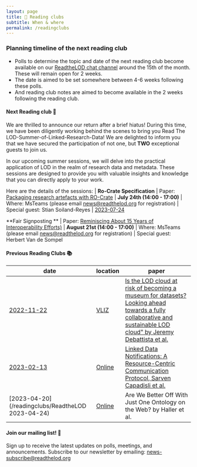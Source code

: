 ```yaml
---
layout: page
title: 📖 Reading clubs
subtitle: When & where
permalink: /readingclubs
---
```


### Planning timeline of the next reading club

- Polls to determine the topic and date of the next reading club become available on our [ReadtheLOD chat channel](https://chat.semantic.works/#/room/#readthelod:chat.semantic.works) around the 15th of the month. These will remain open for 2 weeks.
- The date is aimed to be set somewhere between 4-6 weeks following these polls.
- And reading club notes are aimed to become available in the 2 weeks following the reading club.

#### Next Reading club 📕

We are thrilled to announce our return after a brief hiatus! During this time, we have been diligently working behind the scenes to bring you Read The LOD-Summer-of-Linked-Research-Data! We are delighted to inform you that we have secured the participation of not one, but **TWO** exceptional guests to join us.

In our upcoming summer sessions, we will delve into the practical application of LOD in the realm of research data and metadata. These sessions are designed to provide you with valuable insights and knowledge that you can directly apply to your work.

Here are the details of the sessions:
| **Ro-Crate Specification**
| Paper: [Packaging research artefacts with RO-Crate](https://s11.no/2022/phd/ro-crate/)
| **July 24th (14:00 - 17:00)**
| Where: MsTeams (please email <news@readthelod.org> for registration) 
| Special guest: Stian Soiland-Reyes
| [2023-07-24](https://hackmd.io/WA_uzagnTqKzEVItdpoPcw)


**Fair Signposting **
| Paper: [Reminiscing About 15 Years of Interoperability Efforts)](http://www.dlib.org/dlib/november15/vandesompel/11vandesompel.print.html)
| **August 21st (14:00 - 17:00)**
| Where: MsTeams (please email <news@readthelod.org> for registration) 
| Special guest: Herbert Van de Sompel






#### Previous Reading Clubs 📚

| date       | location      | paper                    | 
|------------|---------------|--------------------------|
| [2022-11-22](/readingclubs/20221122-is-the-lod-cloud-at-risk-of-becoming-a-museum-for-datasets) | [VLIZ]((https://vliz.be/nl/hoe-vliz-bereiken)) | [Is the LOD cloud at risk of becoming a museum for datasets? Looking ahead towards a fully collaborative and sustainable LOD cloud" by Jeremy Debattista et al.](https://www.academia.edu/65356421/Is_the_LOD_cloud_at_risk_of_becoming_a_museum_for_datasets_Looking_ahead_towards_a_fully_collaborative_and_sustainable_LOD_cloud) | 
| [2023-02-13](/readingclubs/ReadtheLOD%202023-02-13) | [Online](https://vliz.be/nl/hoe-vliz-bereiken) |  [Linked Data Notifications: A Resource-Centric Communication Protocol, Sarven Capadisli et al.](https://csarven.ca/linked-data-notifications#i-20161219125430) | 
| [2023-04-20](/readingclubs/ReadtheLOD 2023-04-24) | [Online](https://vliz.be/nl/hoe-vliz-bereiken) | Are We Better Off With Just One Ontology on the Web? by Haller et al. |


#### Join our mailing list! 📢
Sign up to receive the latest updates on polls, meetings, and announcements. Subscribe to our newsletter by emailing: <news-subscribe@readthelod.org>
